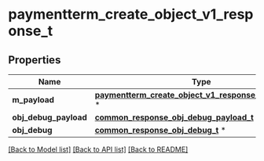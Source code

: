 # paymentterm_create_object_v1_response_t

## Properties
Name | Type | Description | Notes
------------ | ------------- | ------------- | -------------
**m_payload** | [**paymentterm_create_object_v1_response_m_payload_t**](paymentterm_create_object_v1_response_m_payload.md) \* |  | 
**obj_debug_payload** | [**common_response_obj_debug_payload_t**](common_response_obj_debug_payload.md) \* |  | [optional] 
**obj_debug** | [**common_response_obj_debug_t**](common_response_obj_debug.md) \* |  | [optional] 

[[Back to Model list]](../README.md#documentation-for-models) [[Back to API list]](../README.md#documentation-for-api-endpoints) [[Back to README]](../README.md)


